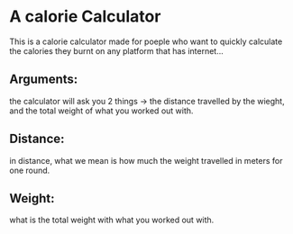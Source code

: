 # A calorie Calculator
This is a calorie calculator made for poeple who want to quickly calculate the calories they burnt on any platform that has internet...

## Arguments:
the calculator will ask you 2 things -> the distance travelled by the wieght, and the total weight of what you worked out with.

## Distance:
in distance, what we mean is how much the weight travelled in meters for one round.

## Weight:
what is the total weight with what you worked out with.
